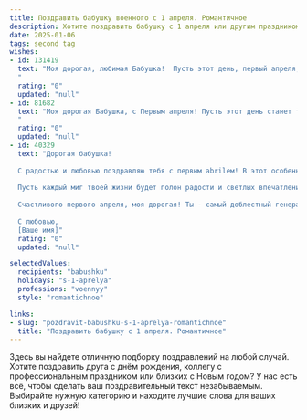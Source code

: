 ```yaml
---
title: Поздравить бабушку военного с 1 апреля. Романтичное
description: Хотите поздравить бабушку с 1 апреля или другим праздником? Наш ИИ создаст незабываемое поздравление, а вы обязательно выделитесь среди других.  
date: 2025-01-06
tags: second tag
wishes:
- id: 131419
  text: "Моя дорогая, любимая Бабушка!  Пусть этот день, первый апреля, станет началом весны в твоей душе, а  солнце любви согревает тебя ярче, чем весенние лучи.  Ты – моя героиня, моя военная Бабушка,  храбрая и нежная одновременно,  словно весенний ветер, несущий одновременно свежесть и тепло.  Поздравляю тебя с праздником! Пусть счастье будет твоим верным спутником, а сердце всегда хранит мир и покой. Я тебя очень люблю!
  "
  rating: "0"
  updated: "null"
- id: 81682
  text: "Моя дорогая Бабушка, с Первым апреля! Пусть этот день станет таким же светлым и чистым, как ваша душа, и пусть ваши глаза всегда сияют от радости, как  звезды на ночном небе.  Я бесконечно благодарен за вашу любовь и заботу, за ваше мудрое сердце и непоколебимую силу.
  "
  rating: "0"
  updated: "null"
- id: 40329
  text: "Дорогая бабушка!
  
  С радостью и любовью поздравляю тебя с первым abrilем! В этот особенный весенний день, пусть в твоем сердце словно в строю, царит гармония и мир. Ты, как истинный военный, проявляешь мужество и стойкость, но в то же время в тебе живет нежность и забота.
  
  Пусть каждый миг твоей жизни будет полон радости и светлых впечатлений, а смех и улыбки согревают душу, словно теплый весенний ветер. Желаю тебе крепкого здоровья, неиссякаемой энергии и, конечно же, любви, которая окутывает тебя, как надежный плащ.
  
  Счастливого первого апреля, моя дорогая! Ты - самый доблестный генерал нашего семейного счастья.
  
  С любовью,
  [Ваше имя]"
  rating: "0"
  updated: "null"

selectedValues:
  recipients: "babushku"
  holidays: "s-1-aprelya"
  professions: "voennyy"
  style: "romantichnoe"

links:
- slug: "pozdravit-babushku-s-1-aprelya-romantichnoe"
  title: "Поздравить бабушку с 1 апреля. Романтичное"
---
```


Здесь вы найдете отличную подборку поздравлений на любой случай.
Хотите поздравить друга с днём рождения, коллегу с профессиональным праздником или близких с Новым годом? У нас есть всё, чтобы сделать ваш поздравительный текст незабываемым. Выбирайте нужную категорию и находите лучшие слова для ваших близких и друзей!
